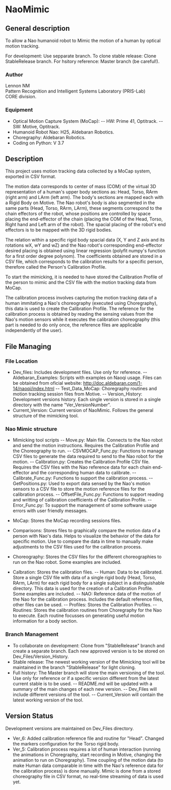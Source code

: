 # NaoMimic
## General description
To allow a Nao humanoid robot to Mimic the motion of a human by optical motion tracking.

For development: Use sepparate branch.
To clone stable release: Clone StableRelease branch.
For hsitory reference: Master branch (be careful!).

### Author
Lennon NM\
Pattern Recognition and Intelligent Systems Laboratory (PRIS-Lab)\
CORE division. 

### Equipment
- Optical Motion Capture System (MoCap): 
-- HW: Prime 41, Optitrack.
-- SW: Motive, Optitrack.
- Humanoid Robot Nao: H25, Aldebaran Robotics.
- Choregraphy: Aldebaran Robotics.
- Coding on Python: V 3.7

## Description
This project uses motion tracking data collected by a MoCap system, exported in CSV format.

The motion data corresponds to center of mass (COM) of the virtual 3D representation of a human's upper body sections as: Head, Torso, RArm (right arm) and LArm (left arm). The body's sections are mapped each with a Rigid Body on Motive. The Nao robot's body is also segmented in the same parts (Head, Torso, RArm, LArm), these segments correspond to the chain effectors of the robot, whose positions are controlled by space placing the end-effector of the chain (placing the COM of the Head, Torso, Right hand and Left arm of the robot). The spacial placing of the robot's end effectors is to be mapped with the 3D rigid bodies.

The relation within a specific rigid body spacial data (X, Y and Z axis and its rotations wX, wY and wZ) and the Nao robot's corresponding end-effector desired placing is obtained using linear regression (polyfit numpy's function for a first order degree polynom). The coefficients obtained are stored in a CSV file, which corresponds to the calibration results for a specific person, therefore called the Person's Calibration Profile.

To start the mimicking, it is needed to have stored the Calibration Profile of the person to mimic and the CSV file with the motion tracking data from MoCap.

The calibration process involves capturing the motion tracking data of a human immitating a Nao's choreography (executed using Choregraphy), this data is used to create the Calibration Profile. The reference for the calibration process is obtained by reading the sensing values from the Nao's motion sensors while it executes the calibration choreography (this part is needed to do only once, the reference files are applicable independently of the user).

## File Managing
### File Location
- Dev_files: Includes development files. Use only for reference.
-- Aldebaran_Examples: Scripts with examples on Naoqi usage. Files can be obtained from oficial website: http://doc.aldebaran.com/1-14/naoqi/index.html
-- Test_Data_MoCap: Choregraphy routines and motion tracking session files from Motive.
-- Version_History: Development versions history. Each single version is stored in a single directory with the name "Ver_VersionNumber".
- Current_Version: Current version of NaoMimic. Follows the general structure of the mimicking tool.

### Nao Mimic structure
- Mimicking tool scripts
-- Move.py: Main file. Connects to the Nao robot and send the motion instructions. Requires the Calibration Profile and the Choreography to run.
-- CSVMOCAP_Func.py: Functions to manage CSV files to generate the data required to send to the Nao robot for the motion.
-- Calibration.py: Creates the Calibration Profile CSV file. Requires the CSV files with the Nao reference data for each chain end-effector and the corresponding human data to calibrate.
-- Calibrate_Func.py: Functions to support the calibration process.
-- GetPositions.py: Used to export data sensed by the Nao's motion sensors to a CSV file to store the motion reference files for the calibration process.
-- OffsetFile_Func.py: Functions to support reading and writting of calibration coefficients of the Calibration Profile.
-- Error_Func.py: To support the management of some software usage errors with user friendly messages.

- MoCap: Stores the MoCap recording sessions files. 
- Comparisons: Stores files to graphically compare the motion data of a person with Nao's data. Helps to visualize the behavior of the data for specific motion. Use to compare the data in time to manually make adjustments to the CSV files used for the calibration process.
- Choreography: Stores the CSV files for the different choreographies to run on the Nao robot. Some examples are included.
- Calbration: Stores the calibration files.
-- Human: Data to be calibrated. Store a single CSV file with data of a single rigid body (Head, Torso, RArm, LArm) for each rigid body for a single subject in a distinguishable directory. This data is used for the creation of a Calibration Profile. Some examples are included.
-- NAO: Reference data of the motion of the Nao for the calibration process. Includes the default reference files, other files can be used.
-- Profiles: Stores the Calibration Profiles.
-- Routines: Stores the calibration routines from Choregraphy for the Nao to execute. Each routine focusses on generating useful motion information for a body section.

### Branch Management
- To collaborate on development: Clone from "StableRelease" branch and create a separate branch. Each new approved version is to be stored on Dev_Files/Version_History. 
- Stable release: The newest working version of the Mimicking tool will be maintained in the branch "StableRelease" for light cloning. 
- Full history: The Master branch will store the main versioning of the tool. Use only for reference or if a specific version different from the latest current stable is to be used.
-- README.md will be updated with a summary of the main changes of each new version.
-- Dev_Files will include different versions of the tool.
-- Current_Version will contain the latest working version of the tool.

## Version Status
Development versions are maintained on Dev_Files directory.
- Ver_6: Added calibration reference file and routine for "Head". Changed the markers configuration for the Torso rigid body.
- Ver_5: Calibration process requires a lot of human interaction (running the animations in Choregraphy, start recording in Motive, changing the animation to run on Choregraphy). Time coupling of the motion data (to make Human data comparable in time with the Nao's reference data for the calibration process) is done manually. Mimic is done from a stored choreography file in CSV format, no real-time streaming of data is used yet. 
